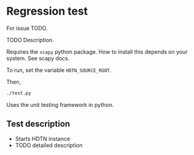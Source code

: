 # Regression test

For issue TODO.

TODO Description.

Requires the `scapy` python package.
How to install this depends on your system.
See scapy docs.

To run, set the variable `HDTN_SOURCE_ROOT`.

Then, 

```sh
./test.py
```

Uses the unit testing framework in python.

## Test description

+ Starts HDTN instance
+ TODO detailed description
